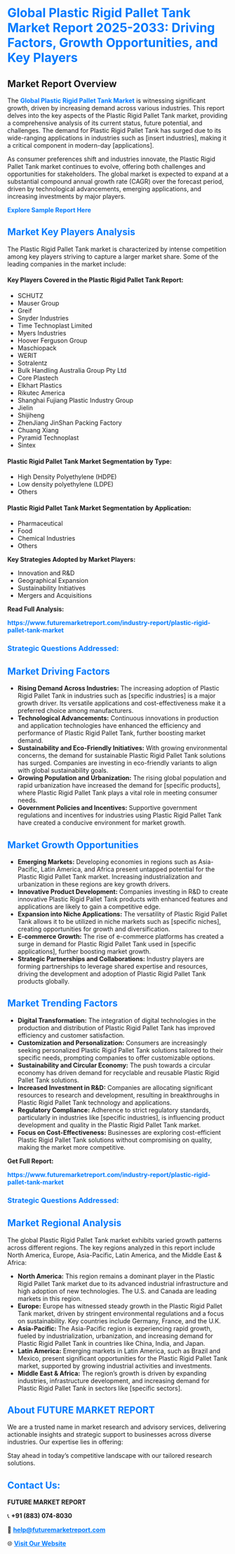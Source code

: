 <h1 style="color: #007BFF;">Global Plastic Rigid Pallet Tank Market Report 2025-2033: Driving Factors, Growth Opportunities, and Key Players</h1>

<section id="overview">
<h2>Market Report Overview</h2>
<p>The <a href="https://www.futuremarketreport.com/industry-report/plastic-rigid-pallet-tank-market" style="color: #007BFF; text-decoration: none;"><strong>Global Plastic Rigid Pallet Tank Market</strong></a> is witnessing significant growth, driven by increasing demand across various industries. This report delves into the key aspects of the Plastic Rigid Pallet Tank market, providing a comprehensive analysis of its current status, future potential, and challenges. The demand for Plastic Rigid Pallet Tank has surged due to its wide-ranging applications in industries such as [insert industries], making it a critical component in modern-day [applications].</p>
<p>As consumer preferences shift and industries innovate, the Plastic Rigid Pallet Tank market continues to evolve, offering both challenges and opportunities for stakeholders. The global market is expected to expand at a substantial compound annual growth rate (CAGR) over the forecast period, driven by technological advancements, emerging applications, and increasing investments by major players.</p>
</section>

<section id="overview">
<p><a href="https://www.futuremarketreport.com/request-sample/reportId=50217" style="color: #007BFF; text-decoration: none;"><strong>Explore Sample Report Here</strong></a></p>
</section>

<section id="key-players">
<h2 style="color: #007BFF;">Market Key Players Analysis</h2>
<p>The Plastic Rigid Pallet Tank market is characterized by intense competition among key players striving to capture a larger market share. Some of the leading companies in the market include:</p>
<h4>Key Players Covered in the Plastic Rigid Pallet Tank Report:</h4>
<ul><li>SCHUTZ</li><li>Mauser Group</li><li>Greif</li><li>Snyder Industries</li><li>Time Technoplast Limited</li><li>Myers Industries</li><li>Hoover Ferguson Group</li><li>Maschiopack</li><li>WERIT</li><li>Sotralentz</li><li>Bulk Handling Australia Group Pty Ltd</li><li>Core Plastech</li><li>Elkhart Plastics</li><li>Rikutec America</li><li>Shanghai Fujiang Plastic Industry Group</li><li>Jielin</li><li>Shijiheng</li><li>ZhenJiang JinShan Packing Factory</li><li>Chuang Xiang</li><li>Pyramid Technoplast</li><li>Sintex</li></ul>
<h4>Plastic Rigid Pallet Tank Market Segmentation by Type:</h4>
<ul><li>High Density Polyethylene (HDPE)</li><li>Low density polyethylene (LDPE)</li><li>Others</li></ul>

<h4>Plastic Rigid Pallet Tank Market Segmentation by Application:</h4>
<ul><li>Pharmaceutical</li><li>Food</li><li>Chemical Industries</li><li>Others</li></ul>
<p><strong>Key Strategies Adopted by Market Players:</strong></p>
<ul>
<li>Innovation and R&D</li>
<li>Geographical Expansion</li>
<li>Sustainability Initiatives</li>
<li>Mergers and Acquisitions</li>
</ul>
</section>

<section>
<p><strong>Read Full Analysis: </strong></p><a href="https://www.futuremarketreport.com/industry-report/plastic-rigid-pallet-tank-market" style="color: #007BFF; text-decoration: none;"><strong>https://www.futuremarketreport.com/industry-report/plastic-rigid-pallet-tank-market</strong></a>
<h3 style="color: #007BFF;">Strategic Questions Addressed:</h3>
</section>

<section id="driving-factors">
<h2 style="color: #007BFF;">Market Driving Factors</h2>
<ul>
<li><strong>Rising Demand Across Industries:</strong> The increasing adoption of Plastic Rigid Pallet Tank in industries such as [specific industries] is a major growth driver. Its versatile applications and cost-effectiveness make it a preferred choice among manufacturers.</li>
<li><strong>Technological Advancements:</strong> Continuous innovations in production and application technologies have enhanced the efficiency and performance of Plastic Rigid Pallet Tank, further boosting market demand.</li>
<li><strong>Sustainability and Eco-Friendly Initiatives:</strong> With growing environmental concerns, the demand for sustainable Plastic Rigid Pallet Tank solutions has surged. Companies are investing in eco-friendly variants to align with global sustainability goals.</li>
<li><strong>Growing Population and Urbanization:</strong> The rising global population and rapid urbanization have increased the demand for [specific products], where Plastic Rigid Pallet Tank plays a vital role in meeting consumer needs.</li>
<li><strong>Government Policies and Incentives:</strong> Supportive government regulations and incentives for industries using Plastic Rigid Pallet Tank have created a conducive environment for market growth.</li>
</ul>
</section>

<section id="growth-opportunities">
<h2 style="color: #007BFF;">Market Growth Opportunities</h2>
<ul>
<li><strong>Emerging Markets:</strong> Developing economies in regions such as Asia-Pacific, Latin America, and Africa present untapped potential for the Plastic Rigid Pallet Tank market. Increasing industrialization and urbanization in these regions are key growth drivers.</li>
<li><strong>Innovative Product Development:</strong> Companies investing in R&D to create innovative Plastic Rigid Pallet Tank products with enhanced features and applications are likely to gain a competitive edge.</li>
<li><strong>Expansion into Niche Applications:</strong> The versatility of Plastic Rigid Pallet Tank allows it to be utilized in niche markets such as [specific niches], creating opportunities for growth and diversification.</li>
<li><strong>E-commerce Growth:</strong> The rise of e-commerce platforms has created a surge in demand for Plastic Rigid Pallet Tank used in [specific applications], further boosting market growth.</li>
<li><strong>Strategic Partnerships and Collaborations:</strong> Industry players are forming partnerships to leverage shared expertise and resources, driving the development and adoption of Plastic Rigid Pallet Tank products globally.</li>
</ul>
</section>

<section id="trending-factors">
<h2 style="color: #007BFF;">Market Trending Factors</h2>
<ul>
<li><strong>Digital Transformation:</strong> The integration of digital technologies in the production and distribution of Plastic Rigid Pallet Tank has improved efficiency and customer satisfaction.</li>
<li><strong>Customization and Personalization:</strong> Consumers are increasingly seeking personalized Plastic Rigid Pallet Tank solutions tailored to their specific needs, prompting companies to offer customizable options.</li>
<li><strong>Sustainability and Circular Economy:</strong> The push towards a circular economy has driven demand for recyclable and reusable Plastic Rigid Pallet Tank solutions.</li>
<li><strong>Increased Investment in R&D:</strong> Companies are allocating significant resources to research and development, resulting in breakthroughs in Plastic Rigid Pallet Tank technology and applications.</li>
<li><strong>Regulatory Compliance:</strong> Adherence to strict regulatory standards, particularly in industries like [specific industries], is influencing product development and quality in the Plastic Rigid Pallet Tank market.</li>
<li><strong>Focus on Cost-Effectiveness:</strong> Businesses are exploring cost-efficient Plastic Rigid Pallet Tank solutions without compromising on quality, making the market more competitive.</li>
</ul>
</section>

<section>
<p><strong>Get Full Report: </strong></p><a href="https://www.futuremarketreport.com/industry-report/plastic-rigid-pallet-tank-market" style="color: #007BFF; text-decoration: none;"><strong>https://www.futuremarketreport.com/industry-report/plastic-rigid-pallet-tank-market</strong></a>
<h3 style="color: #007BFF;">Strategic Questions Addressed:</h3>
</section>


<section id="regional-analysis">
<h2 style="color: #007BFF;">Market Regional Analysis</h2>
<p>The global Plastic Rigid Pallet Tank market exhibits varied growth patterns across different regions. The key regions analyzed in this report include North America, Europe, Asia-Pacific, Latin America, and the Middle East & Africa:</p>
<ul>
<li><strong>North America:</strong> This region remains a dominant player in the Plastic Rigid Pallet Tank market due to its advanced industrial infrastructure and high adoption of new technologies. The U.S. and Canada are leading markets in this region.</li>
<li><strong>Europe:</strong> Europe has witnessed steady growth in the Plastic Rigid Pallet Tank market, driven by stringent environmental regulations and a focus on sustainability. Key countries include Germany, France, and the U.K.</li>
<li><strong>Asia-Pacific:</strong> The Asia-Pacific region is experiencing rapid growth, fueled by industrialization, urbanization, and increasing demand for Plastic Rigid Pallet Tank in countries like China, India, and Japan.</li>
<li><strong>Latin America:</strong> Emerging markets in Latin America, such as Brazil and Mexico, present significant opportunities for the Plastic Rigid Pallet Tank market, supported by growing industrial activities and investments.</li>
<li><strong>Middle East & Africa:</strong> The region’s growth is driven by expanding industries, infrastructure development, and increasing demand for Plastic Rigid Pallet Tank in sectors like [specific sectors].</li>
</ul>
</section>

<footer>
<h2 style="color: #007BFF;">About FUTURE MARKET REPORT</h2>
<p>We are a trusted name in market research and advisory services, delivering actionable insights and strategic support to businesses across diverse industries. Our expertise lies in offering:</p>

<p>Stay ahead in today’s competitive landscape with our tailored research solutions.</p>

<h2 style="color: #007BFF;">Contact Us:</h2>
<p><strong>FUTURE MARKET REPORT</strong></p>
<p>📞 <strong>+91 (883) 074-8030</strong></p>
<p>📧 <strong><a href="mailto:help@futuremarketreport.com" style="color: #007BFF;">help@futuremarketreport.com</a></strong></p>
<p>🌐 <strong><a href="https://www.futuremarketreport.com/" style="color: #007BFF;">Visit Our Website</a></strong></p>
</footer>